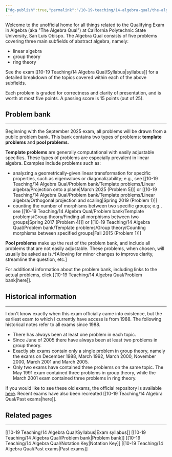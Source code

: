 ```yaml
---
{"dg-publish":true,"permalink":"/10-19-teaching/14-algebra-qual/the-algebra-qual/","updated":"2025-03-29T14:41:09-07:00"}
---
```


Welcome to the unofficial home for all things related to the Qualifying Exam in Algebra (aka "The Algebra Qual") at California Polytechnic State University, San Luis Obispo. The Algebra Qual consists of five problems covering three main subfields of abstract algebra, namely:
- linear algebra
- group theory
- ring theory

See the exam [[10-19 Teaching/14 Algebra Qual/Syllabus\|syllabus]] for a detailed breakdown of the topics covered within each of the above subfields.

Each problem is graded for correctness and clarity of presentation, and is worth at most five points. A passing score is 15 points (out of 25).

## Problem bank
---

Beginning with the September 2025 exam, all problems will be drawn from a public problem bank. This bank contains two types of problems: **template problems** and **pool problems**.

**Template problems** are generally computational with easily adjustable specifics. These types of problems are especially prevalent in linear algebra. Examples include problems such as:
- analyzing a geometrically-given linear transformation for specific properties, such as eigenvalues or diagonalizability; e.g., see [[10-19 Teaching/14 Algebra Qual/Problem bank/Template problems/Linear algebra/Projection onto a plane\|March 2025 (Problem 5)]] or [[10-19 Teaching/14 Algebra Qual/Problem bank/Template problems/Linear algebra/Orthogonal projection and scaling\|Spring 2019 (Problem 1)]]
- counting the number of morphisms between two specific groups; e.g., see [[10-19 Teaching/14 Algebra Qual/Problem bank/Template problems/Group theory/Finding all morphisms between two groups\|Spring 2017 (Problem 4)]] or [[10-19 Teaching/14 Algebra Qual/Problem bank/Template problems/Group theory/Counting morphisms between specified groups\|Fall 2015 (Problem 1)]]

**Pool problems** make up the rest of the problem bank, and include all problems that are not easily adjustable. These problems, when chosen, will usually be asked as is.^[Allowing for minor changes to improve clarity, streamline the question, etc.]

For additional information about the problem bank, including links to the actual problems, click [[10-19 Teaching/14 Algebra Qual/Problem bank\|here]].

## Historical information
---

I don't know exactly when this exam officially came into existence, but the earliest exam to which I currently have access is from 1988. The following historical notes refer to all exams since 1988.

- There has always been at least one problem in each topic.
- Since June of 2005 there have always been at least two problems in group theory.
- Exactly six exams contain only a single problem in group theory, namely the exams on December 1988, March 1992, March 2000, November 2000, March 2001 and March 2005.
- Only two exams have contained three problems on the same topic. The May 1991 exam contained three problems in group theory, while the March 2001 exam contained three problems in ring theory.

If you would like to see these old exams, the official repository is available [here](https://math.calpoly.edu/degree-ms/sample-exams). Recent exams have also been recreated [[10-19 Teaching/14 Algebra Qual/Past exams\|here]].

## Related pages
---

[[10-19 Teaching/14 Algebra Qual/Syllabus\|Exam syllabus]]
[[10-19 Teaching/14 Algebra Qual/Problem bank\|Problem bank]]
[[10-19 Teaching/14 Algebra Qual/Notation Key\|Notation Key]]
[[10-19 Teaching/14 Algebra Qual/Past exams\|Past exams]]